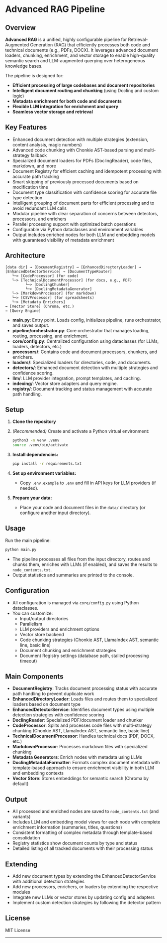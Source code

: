 # Advanced RAG Pipeline

## Overview

**Advanced RAG** is a unified, highly configurable pipeline for Retrieval-Augmented Generation (RAG) that efficiently processes both code and technical documents (e.g., PDFs, DOCX). It leverages advanced document loaders, chunking, enrichment, and vector storage to enable high-quality semantic search and LLM-augmented querying over heterogeneous knowledge bases.

The pipeline is designed for:

- **Efficient processing of large codebases and document repositories**
- **Intelligent document routing and chunking** (using Docling and custom logic)
- **Metadata enrichment for both code and documents**
- **Flexible LLM integration for enrichment and query**
- **Seamless vector storage and retrieval**

## Key Features

- Enhanced document detection with multiple strategies (extension, content analysis, magic numbers)
- Advanced code chunking with Chonkie AST-based parsing and multi-strategy fallback
- Specialized document loaders for PDFs (DoclingReader), code files, markdown, and more
- Document Registry for efficient caching and idempotent processing with accurate path tracking
- Smart skipping of previously processed documents based on modification time
- Document type classification with confidence scoring for accurate file type detection
- Intelligent grouping of document parts for efficient processing and to avoid redundant LLM calls
- Modular pipeline with clear separation of concerns between detectors, processors, and enrichers
- Parallel processing support with optimized batch operations
- Configurable via Python dataclasses and environment variables
- Output includes enriched nodes for both LLM and embedding models with guaranteed visibility of metadata enrichment

## Architecture

```mermaid
[data dir] → [DocumentRegistry] → [EnhancedDirectoryLoader] → [EnhancedDetectorService] → [DocumentTypeRouter]
   └─> [CodeProcessor] (for code)
   └─> [TechnicalDocumentProcessor] (for docs, e.g., PDF)
         └─> [DoclingChunker]
         └─> [DoclingMetadataGenerator]
   └─> [MarkdownProcessor] (for markdown)
   └─> [CSVProcessor] (for spreadsheets)
   └─> [Metadata Enrichers]
→ [Vector Store] (Chroma, etc.)
→ [Query Engine]
```

- **main.py**: Entry point. Loads config, initializes pipeline, runs orchestrator, and saves output.
- **pipeline/orchestrator.py**: Core orchestrator that manages loading, routing, processing, and enrichment.
- **core/config.py**: Centralized configuration using dataclasses (for LLMs, loaders, detectors, etc.)
- **processors/**: Contains code and document processors, chunkers, and enrichers.
- **loaders/**: Specialized loaders for directories, code, and documents.
- **detectors/**: Enhanced document detection with multiple strategies and confidence scoring.
- **llm/**: LLM provider integration, prompt templates, and caching.
- **indexing/**: Vector store adapters and query engine.
- **registry/**: Document tracking and status management with accurate path handling.

## Setup

1. **Clone the repository**
2. *(Recommended)* Create and activate a Python virtual environment:

   ```bash
   python3 -m venv .venv
   source .venv/bin/activate
   ```
3. **Install dependencies:**

   ```bash
   pip install -r requirements.txt
   ```
4. **Set up environment variables:**
   - Copy `.env.example` to `.env` and fill in API keys for LLM providers (if needed).

5. **Prepare your data:**
   - Place your code and document files in the `data/` directory (or configure another input directory).

## Usage

Run the main pipeline:

```bash
python main.py
```

- The pipeline processes all files from the input directory, routes and chunks them, enriches with LLMs (if enabled), and saves the results to `node_contents.txt`.
- Output statistics and summaries are printed to the console.

## Configuration

- All configuration is managed via `core/config.py` using Python dataclasses.
- You can customize:
  - Input/output directories
  - Parallelism
  - LLM providers and enrichment options
  - Vector store backend
  - Code chunking strategies (Chonkie AST, LlamaIndex AST, semantic line, basic line)
  - Document chunking and enrichment strategies
  - Document Registry settings (database path, stalled processing timeout)

## Main Components

- **DocumentRegistry**: Tracks document processing status with accurate path handling to prevent duplicate work
- **EnhancedDirectoryLoader**: Loads files and routes them to specialized loaders based on document type
- **EnhancedDetectorService**: Identifies document types using multiple detection strategies with confidence scoring
- **DoclingReader**: Specialized PDF/document loader and chunker
- **CodeProcessor**: Splits and processes code files with multi-strategy chunking (Chonkie AST, LlamaIndex AST, semantic line, basic line)
- **TechnicalDocumentProcessor**: Handles technical docs (PDF, DOCX, etc.)
- **MarkdownProcessor**: Processes markdown files with specialized chunking
- **Metadata Generators**: Enrich nodes with metadata using LLMs
- **DoclingMetadataFormatter**: Formats complex document metadata with template-based approach to ensure enrichment visibility in both LLM and embedding contexts
- **Vector Store**: Stores embeddings for semantic search (Chroma by default)

## Output

- All processed and enriched nodes are saved to `node_contents.txt` (and variants)
- Includes LLM and embedding model views for each node with complete enrichment information (summaries, titles, questions)
- Consistent formatting of complex metadata through template-based consolidation
- Registry statistics show document counts by type and status
- Detailed listing of all tracked documents with their processing status

## Extending

- Add new document types by extending the EnhancedDetectorService with additional detection strategies
- Add new processors, enrichers, or loaders by extending the respective modules
- Integrate new LLMs or vector stores by updating config and adapters
- Implement custom detection strategies by following the detector pattern

## License
MIT License

---
